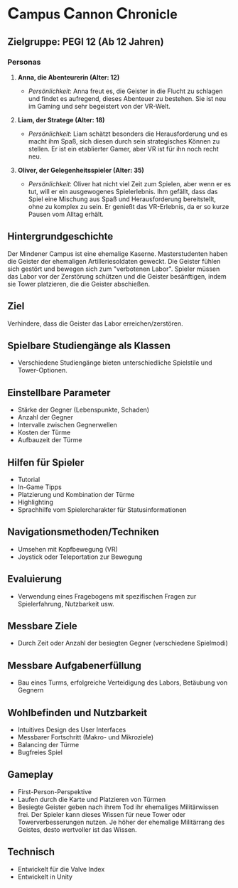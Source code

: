 # <span style="font-size: 36px;">C</span>ampus <span style="font-size: 36px;">C</span>annon <span style="font-size: 36px;">C</span>hronicle

## Zielgruppe: PEGI 12 (Ab 12 Jahren)

### Personas

1. **Anna, die Abenteurerin (Alter: 12)**
   - *Persönlichkeit*: Anna freut es, die Geister in die Flucht zu schlagen und findet es aufregend, dieses Abenteuer zu bestehen. Sie ist neu im Gaming und sehr begeistert von der VR-Welt.

2. **Liam, der Stratege (Alter: 18)**
   - *Persönlichkeit*: Liam schätzt besonders die Herausforderung und es macht ihm Spaß, sich diesen durch sein strategisches Können zu stellen. Er ist ein etablierter Gamer, aber VR ist für ihn noch recht neu.

3. **Oliver, der Gelegenheitsspieler (Alter: 35)**
   - *Persönlichkeit*: Oliver hat nicht viel Zeit zum Spielen, aber wenn er es tut, will er ein ausgewogenes Spielerlebnis. Ihm gefällt, dass das Spiel eine Mischung aus Spaß und Herausforderung bereitstellt, ohne zu komplex zu sein. Er genießt das VR-Erlebnis, da er so kurze Pausen vom Alltag erhält.

## Hintergrundgeschichte

Der Mindener Campus ist eine ehemalige Kaserne. Masterstudenten haben die Geister der ehemaligen Artilleriesoldaten geweckt. Die Geister fühlen sich gestört und bewegen sich zum "verbotenen Labor". Spieler müssen das Labor vor der Zerstörung schützen und die Geister besänftigen, indem sie Tower platzieren, die die Geister abschießen.

## Ziel

Verhindere, dass die Geister das Labor erreichen/zerstören.

## Spielbare Studiengänge als Klassen

- Verschiedene Studiengänge bieten unterschiedliche Spielstile und Tower-Optionen.

## Einstellbare Parameter

- Stärke der Gegner (Lebenspunkte, Schaden)
- Anzahl der Gegner
- Intervalle zwischen Gegnerwellen
- Kosten der Türme
- Aufbauzeit der Türme

## Hilfen für Spieler

- Tutorial
- In-Game Tipps
- Platzierung und Kombination der Türme
- Highlighting
- Sprachhilfe vom Spielercharakter für Statusinformationen

## Navigationsmethoden/Techniken

- Umsehen mit Kopfbewegung (VR)
- Joystick oder Teleportation zur Bewegung

## Evaluierung

- Verwendung eines Fragebogens mit spezifischen Fragen zur Spielerfahrung, Nutzbarkeit usw.

## Messbare Ziele

- Durch Zeit oder Anzahl der besiegten Gegner (verschiedene Spielmodi)

## Messbare Aufgabenerfüllung

- Bau eines Turms, erfolgreiche Verteidigung des Labors, Betäubung von Gegnern

## Wohlbefinden und Nutzbarkeit

- Intuitives Design des User Interfaces
- Messbarer Fortschritt (Makro- und Mikroziele)
- Balancing der Türme
- Bugfreies Spiel

## Gameplay

- First-Person-Perspektive
- Laufen durch die Karte und Platzieren von Türmen
- Besiegte Geister geben nach ihrem Tod ihr ehemaliges Militärwissen frei. Der Spieler kann dieses Wissen für neue Tower oder Towerverbesserungen nutzen. Je höher der ehemalige Militärrang des Geistes, desto wertvoller ist das Wissen.

## Technisch

- Entwickelt für die Valve Index
- Entwickelt in Unity
